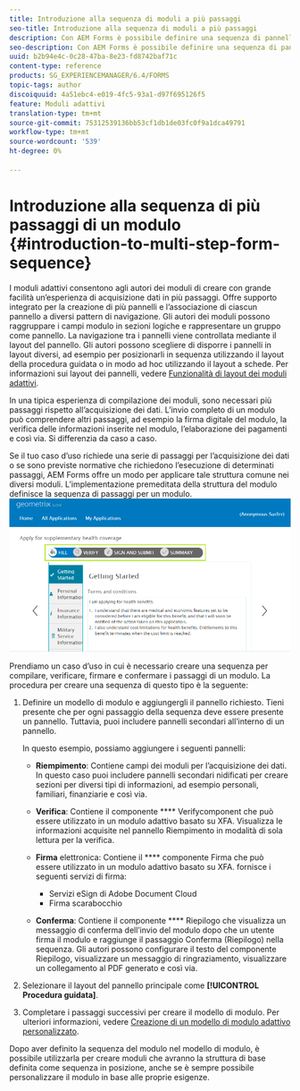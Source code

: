 ```yaml
---
title: Introduzione alla sequenza di moduli a più passaggi
seo-title: Introduzione alla sequenza di moduli a più passaggi
description: Con AEM Forms è possibile definire una sequenza di pannelli di moduli in cui gli utenti devono navigare e compilare un modulo adattivo.
seo-description: Con AEM Forms è possibile definire una sequenza di pannelli di moduli in cui gli utenti devono navigare e compilare un modulo adattivo.
uuid: b2b94e4c-0c28-47ba-8e23-fd8742baf71c
content-type: reference
products: SG_EXPERIENCEMANAGER/6.4/FORMS
topic-tags: author
discoiquuid: 4a51ebc4-e019-4fc5-93a1-d97f695126f5
feature: Moduli adattivi
translation-type: tm+mt
source-git-commit: 75312539136bb53cf1db1de03fc0f9a1dca49791
workflow-type: tm+mt
source-wordcount: '539'
ht-degree: 0%

---
```



# Introduzione alla sequenza di più passaggi di un modulo {#introduction-to-multi-step-form-sequence}

I moduli adattivi consentono agli autori dei moduli di creare con grande facilità un’esperienza di acquisizione dati in più passaggi. Offre supporto integrato per la creazione di più pannelli e l’associazione di ciascun pannello a diversi pattern di navigazione. Gli autori dei moduli possono raggruppare i campi modulo in sezioni logiche e rappresentare un gruppo come pannello. La navigazione tra i pannelli viene controllata mediante il layout del pannello. Gli autori possono scegliere di disporre i pannelli in layout diversi, ad esempio per posizionarli in sequenza utilizzando il layout della procedura guidata o in modo ad hoc utilizzando il layout a schede. Per informazioni sui layout dei pannelli, vedere [Funzionalità di layout dei moduli adattivi](/help/forms/using/layout-capabilities-adaptive-forms.md).

In una tipica esperienza di compilazione dei moduli, sono necessari più passaggi rispetto all’acquisizione dei dati. L’invio completo di un modulo può comprendere altri passaggi, ad esempio la firma digitale del modulo, la verifica delle informazioni inserite nel modulo, l’elaborazione dei pagamenti e così via. Si differenzia da caso a caso.

Se il tuo caso d’uso richiede una serie di passaggi per l’acquisizione dei dati o se sono previste normative che richiedono l’esecuzione di determinati passaggi, AEM Forms offre un modo per applicare tale struttura comune nei diversi moduli. L’implementazione premeditata della struttura del modulo definisce la sequenza di passaggi per un modulo. ![Esempio di sequenza di moduli a più passaggi](assets/formpipeline.png)

Prendiamo un caso d’uso in cui è necessario creare una sequenza per compilare, verificare, firmare e confermare i passaggi di un modulo. La procedura per creare una sequenza di questo tipo è la seguente:

1. Definire un modello di modulo e aggiungergli il pannello richiesto. Tieni presente che per ogni passaggio della sequenza deve essere presente un pannello. Tuttavia, puoi includere pannelli secondari all’interno di un pannello.

   In questo esempio, possiamo aggiungere i seguenti pannelli:

   * **Riempimento**: Contiene campi dei moduli per l’acquisizione dei dati. In questo caso puoi includere pannelli secondari nidificati per creare sezioni per diversi tipi di informazioni, ad esempio personali, familiari, finanziarie e così via.
   * **Verifica**: Contiene il componente  **** Verifycomponent che può essere utilizzato in un modulo adattivo basato su XFA. Visualizza le informazioni acquisite nel pannello Riempimento in modalità di sola lettura per la verifica.
   * **Firma** elettronica: Contiene il  **** componente Firma che può essere utilizzato in un modulo adattivo basato su XFA. fornisce i seguenti servizi di firma:

      * Servizi eSign di Adobe Document Cloud
      * Firma scarabocchio
   * **Conferma**: Contiene il componente  **** Riepilogo che visualizza un messaggio di conferma dell’invio del modulo dopo che un utente firma il modulo e raggiunge il passaggio Conferma (Riepilogo) nella sequenza. Gli autori possono configurare il testo del componente Riepilogo, visualizzare un messaggio di ringraziamento, visualizzare un collegamento al PDF generato e così via.


1. Selezionare il layout del pannello principale come **[!UICONTROL Procedura guidata]**.
1. Completare i passaggi successivi per creare il modello di modulo. Per ulteriori informazioni, vedere [Creazione di un modello di modulo adattivo personalizzato](/help/forms/using/custom-adaptive-forms-templates.md).

Dopo aver definito la sequenza del modulo nel modello di modulo, è possibile utilizzarla per creare moduli che avranno la struttura di base definita come sequenza in posizione, anche se è sempre possibile personalizzare il modulo in base alle proprie esigenze.

